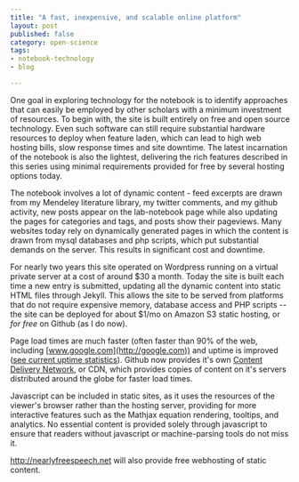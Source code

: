 ```yaml
---
title: "A fast, inexpensive, and scalable online platform"
layout: post
published: false
category: open-science
tags:
- notebook-technology
- blog

---
```



One goal in exploring technology for the notebook is to identify
approaches that can easily be employed by other scholars with a minimum
investment of resources.  To begin with, the site is built entirely on
free and open source technology.  Even such software can still require
substantial hardware resources to deploy when feature laden, which can
lead to high web hosting bills, slow response times and site downtime.
The latest incarnation of the notebook is also the lightest, delivering
the rich features described in this series using minimal requirements
provided for free by several hosting options today.

The notebook involves a lot of dynamic content - feed excerpts are drawn
from my Mendeley literature library, my twitter comments, and my github
activity, new posts appear on the lab-notebook page while also updating
the pages for categories and tags, and posts show their pageviews.  Many
websites today rely on dynamically generated pages in which the content
is drawn from mysql databases and php scripts, which put substantial
demands on the server.  This results in significant cost and downtime.

For nearly two years this site operated on Wordpress running on a virtual
private server at a cost of around $30 a month.  Today the site is built
each time a new entry is submitted, updating all the dynamic content into
static HTML files through Jekyll.  This allows the site to be served from
platforms that do not require expensive memory, database access and PHP
scripts -- the site can be deployed for about $1/mo on Amazon S3 static
hosting, or *for free* on Github (as I do now).


Page load times are much
faster (often faster than 90\% of the web, including [www.google.com](http://google.com))
and uptime is improved ([see current uptime statistics](http://stats.pingdom.com/fy1sae94ydyi/616612)). Github now
provides it's own [Content Delivery Network](http://en.wikipedia.org/wiki/Content_delivery_network), or CDN, which provides
copies of content on it's servers distributed around the globe for faster
load times.


Javascript can be included in static sites, as it uses
the resources of the viewer's browser rather than the hosting server,
providing for more interactive features such as the Mathjax equation
rendering, tooltips, and analytics.  No essential content is provided
solely through javascript to ensure that readers without javascript or
machine-parsing tools do not miss it.

http://nearlyfreespeech.net will also provide free webhosting of static content.




